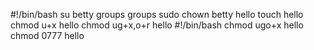 #!/bin/bash
su betty
groups
groups
sudo chown betty hello
touch hello
chmod u+x hello
chmod ug+x,o+r hello
#!/bin/bash
chmod ugo+x hello
chmod 0777 hello
